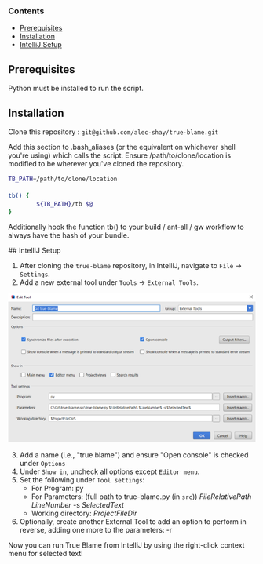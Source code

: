 ### Contents
- [Prerequisites](#prerequisites)
- [Installation](#installation)
- [IntelliJ Setup](#intellij)

## Prerequisites
Python must be installed to run the script.

## Installation
Clone this repository : 
`git@github.com/alec-shay/true-blame.git`

Add this section to .bash_aliases (or the equivalent on whichever shell you're using) which calls the script.  Ensure /path/to/clone/location is modified to be wherever you've cloned the repository.

```bash
TB_PATH=/path/to/clone/location

tb() {
        ${TB_PATH}/tb $@
}
```

Additionally hook the function tb() to your build / ant-all / gw workflow to always have the hash of your bundle.

<a name="intellij" />
## IntelliJ Setup

1. After cloning the `true-blame` repository, in IntelliJ, navigate to `File` -> `Settings`.
2. Add a new external tool under `Tools` -> `External Tools`.

![External Tools screenshot](https://github.com/Alec-Shay/true-blame/blob/doc/img/IntelliJExternalToolSetup.png)

3. Add a name (i.e., "true blame") and ensure "Open console" is checked under `Options`
4. Under `Show in`, uncheck all options except `Editor menu`.
5. Set the following under `Tool settings`:
   - For Program: py
   - For Parameters: (full path to true-blame.py (in `src`)) $FileRelativePath$ $LineNumber$ -s $SelectedText$
   - Working directory: $ProjectFileDir$
6. Optionally, create another External Tool to add an option to perform in reverse, adding one more to the parameters: -r

Now you can run True Blame from IntelliJ by using the right-click context menu for selected text!